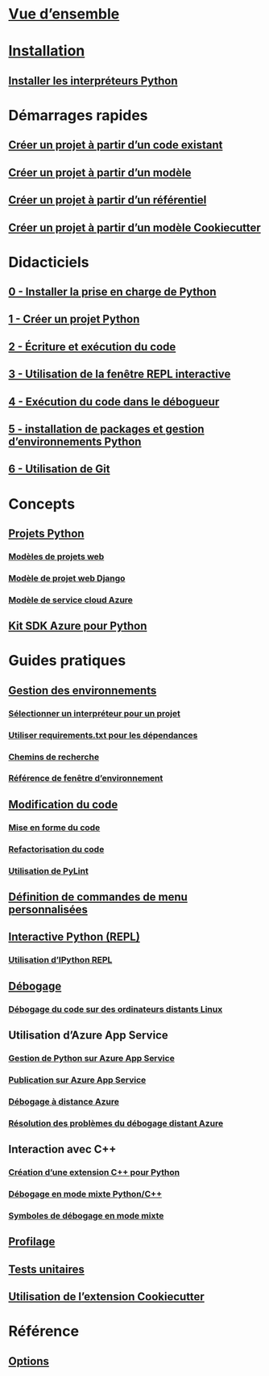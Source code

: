 # [Vue d’ensemble](overview-of-python-tools-for-visual-studio.md)
# [Installation](installing-python-support-in-visual-studio.md)
## [Installer les interpréteurs Python](installing-python-interpreters.md)
# Démarrages rapides
## [Créer un projet à partir d’un code existant](quickstart-01-project-from-existing.md)
## [Créer un projet à partir d’un modèle](quickstart-02-python-in-visual-studio-project-from-template.md)
## [Créer un projet à partir d’un référentiel](quickstart-03-python-in-visual-studio-project-from-repository.md)
## [Créer un projet à partir d’un modèle Cookiecutter](quickstart-04-python-in-visual-studio-project-from-cookiecutter.md)
# Didacticiels
## [0 - Installer la prise en charge de Python](tutorial-working-with-python-in-visual-studio-step-00-installation.md)
## [1 - Créer un projet Python](tutorial-working-with-python-in-visual-studio-step-01-create-project.md)
## [2 - Écriture et exécution du code](tutorial-working-with-python-in-visual-studio-step-02-writing-code.md)
## [3 - Utilisation de la fenêtre REPL interactive](tutorial-working-with-python-in-visual-studio-step-03-interactive-repl.md)
## [4 - Exécution du code dans le débogueur](tutorial-working-with-python-in-visual-studio-step-04-debugging.md)
## [5 - installation de packages et gestion d’environnements Python](tutorial-working-with-python-in-visual-studio-step-05-installing-packages.md)
## [6 - Utilisation de Git](tutorial-working-with-python-in-visual-studio-step-06-working-with-git.md)
# Concepts
## [Projets Python](managing-python-projects-in-visual-studio.md)
### [Modèles de projets web](python-web-application-project-templates.md)
### [Modèle de projet web Django](python-django-web-application-project-template.md)
### [Modèle de service cloud Azure](python-azure-cloud-service-project-template.md)
## [Kit SDK Azure pour Python](azure-sdk-for-python.md)
# Guides pratiques
## [Gestion des environnements](managing-python-environments-in-visual-studio.md)
### [Sélectionner un interpréteur pour un projet](selecting-a-python-environment-for-a-project.md)
### [Utiliser requirements.txt pour les dépendances](managing-required-packages-with-requirements-txt.md)
### [Chemins de recherche](search-paths.md)
### [Référence de fenêtre d’environnement](python-environments-window-tab-reference.md)
## [Modification du code](editing-python-code-in-visual-studio.md)
### [Mise en forme du code](formatting-python-code.md)
### [Refactorisation du code](refactoring-python-code.md)
### [Utilisation de PyLint](linting-python-code.md)
## [Définition de commandes de menu personnalisées](defining-custom-python-project-commands.md)
## [Interactive Python (REPL)](python-interactive-repl-in-visual-studio.md)
### [Utilisation d’IPython REPL](interactive-repl-ipython.md)
## [Débogage](debugging-python-in-visual-studio.md)
### [Débogage du code sur des ordinateurs distants Linux](debugging-python-code-on-remote-linux-machines.md)
## Utilisation d’Azure App Service
### [Gestion de Python sur Azure App Service](managing-python-on-azure-app-service.md)
### [Publication sur Azure App Service](publishing-python-web-applications-to-azure-from-visual-studio.md)
### [Débogage à distance Azure](debugging-remote-python-code-on-azure.md)
### [Résolution des problèmes du débogage distant Azure](debugging-remote-python-code-on-azure-troubleshooting.md)
## Interaction avec C++
### [Création d’une extension C++ pour Python](working-with-c-cpp-python-in-visual-studio.md)
### [Débogage en mode mixte Python/C++](debugging-mixed-mode-c-cpp-python-in-visual-studio.md)
### [Symboles de débogage en mode mixte](debugging-symbols-for-mixed-mode-c-cpp-python.md)
## [Profilage](profiling-python-code-in-visual-studio.md)
## [Tests unitaires](unit-testing-python-in-visual-studio.md)
## [Utilisation de l’extension Cookiecutter](using-python-cookiecutter-templates.md)
# Référence
## [Options](python-support-options-and-settings-in-visual-studio.md)
